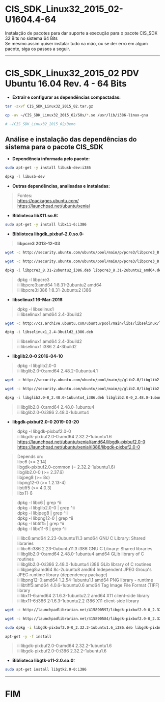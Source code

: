 # CIS_SDK_Linux32_2015_02-U1604.4-64
Instalação de pacotes para dar suporte a execução para o pacote CIS_SDK 32 Bits no sistema 64 Bits  
Se mesmo assim quiser instalar tudo na mão, ou se der erro em algum pacote, siga os passos a seguir.  
___
# CIS_SDK_Linux32_2015_02 PDV Ubuntu 16.04 Rev. 4 - 64 Bits

- **Extrair e configurar as dependências compactadas:**  
```bash
tar -zxvf CIS_SDK_Linux32_2015_02.tar.gz
```
```bash
cp -av ~/CIS_SDK_Linux32_2015_02/SOs/*.so /usr/lib/i386-linux-gnu
```
```bash
# ~/CIS_SDK_Linux32_2015_02/Demo
```
## Análise e instalação das dependências do sistema para o pacote CIS_SDK

- **Dependência informada pelo pacote:**  

```bash
sudo apt-get -y install libusb-dev:i386
```
```bash
dpkg -l libusb-dev
```


- **Outras dependências, analisadas e instaladas:**  
>Fontes:  
>https://packages.ubuntu.com/  
>https://launchpad.net/ubuntu/xenial  

- **Biblioteca libX11.so.6:**  
```bash
sudo apt-get -y install libx11-6:i386
```

- **Biblioteca libgdk_pixbuf-2.0.so.0:**  

>**libpcre3 2013-12-03**  
```bash
wget -c http://security.ubuntu.com/ubuntu/pool/main/p/pcre3/libpcre3_8.31-2ubuntu2_i386.deb
```
```bash
wget -c http://security.ubuntu.com/ubuntu/pool/main/p/pcre3/libpcre3_8.31-2ubuntu2_amd64.deb # Downgrade
```
```bash
dpkg -i libpcre3_8.31-2ubuntu2_i386.deb libpcre3_8.31-2ubuntu2_amd64.deb
```

>dpkg -l libpcre3  
>ii  libpcre3:amd64                  1:8.31-2ubuntu2      amd64  
>ii  libpcre3:i386                   1:8.31-2ubuntu2      i386  

- **libselinux1 16-Mar-2016**  
>dpkg -l libselinux1  
>ii  libselinux1:amd64               2.4-3build2  
```bash
wget -c http://cz.archive.ubuntu.com/ubuntu/pool/main/libs/libselinux/libselinux1_2.4-3build2_i386.deb
```
```bash
dpkg -i libselinux1_2.4-3build2_i386.deb
```
>ii  libselinux1:amd64               2.4-3build2  
>ii  libselinux1:i386                2.4-3build2  

- **libglib2.0-0 2016-04-10**  
>dpkg -l libglib2.0-0  
>ii  libglib2.0-0:amd64              2.48.2-0ubuntu4.1  
```bash
wget -c http://security.ubuntu.com/ubuntu/pool/main/g/glib2.0/libglib2.0-0_2.48.0-1ubuntu4_i386.deb
```
```bash
wget -c http://security.ubuntu.com/ubuntu/pool/main/g/glib2.0/libglib2.0-0_2.48.0-1ubuntu4_amd64.deb # Downgrade
```
```bash
dpkg -i libglib2.0-0_2.48.0-1ubuntu4_i386.deb libglib2.0-0_2.48.0-1ubuntu4_amd64.deb
```
>ii  libglib2.0-0:amd64              2.48.0-1ubuntu4  
>ii  libglib2.0-0:i386               2.48.0-1ubuntu4  

- **libgdk-pixbuf2.0-0 2019-03-20**  
>dpkg -l libgdk-pixbuf2.0-0  
>ii  libgdk-pixbuf2.0-0:amd64        2.32.2-1ubuntu1.6  
>https://launchpad.net/ubuntu/xenial/amd64/libgdk-pixbuf2.0-0  
>https://launchpad.net/ubuntu/xenial/i386/libgdk-pixbuf2.0-0  

>Depends on:  
>libc6 (>= 2.14)  
>libgdk-pixbuf2.0-common (= 2.32.2-1ubuntu1.6)  
>libglib2.0-0 (>= 2.37.6)  
>libjpeg8 (>= 8c)  
>libpng12-0 (>= 1.2.13-4)  
>libtiff5 (>= 4.0.3)  
>libx11-6  

>dpkg -l libc6 | grep ^ii  
>dpkg -l libglib2.0-0 | grep ^ii  
>dpkg -l libjpeg8 | grep ^ii  
>dpkg -l libpng12-0 | grep ^ii  
>dpkg -l libtiff5 | grep ^ii   
>dpkg -l libx11-6 | grep ^ii  

>ii  libc6:amd64    2.23-0ubuntu11.3 amd64        GNU C Library: Shared libraries  
>ii  libc6:i386     2.23-0ubuntu11.3 i386         GNU C Library: Shared libraries  
>ii  libglib2.0-0:amd64 2.48.0-1ubuntu4 amd64        GLib library of C routines  
>ii  libglib2.0-0:i386  2.48.0-1ubuntu4 i386         GLib library of C routines  
>ii  libjpeg8:amd64 8c-2ubuntu8  amd64        Independent JPEG Group's JPEG runtime library (dependency package)  
>ii  libpng12-0:amd64 1.2.54-1ubuntu1.1 amd64        PNG library - runtime  
>ii  libtiff5:amd64 4.0.6-1ubuntu0.6 amd64        Tag Image File Format (TIFF) library  
>ii  libx11-6:amd64 2:1.6.3-1ubuntu2.2 amd64        X11 client-side library  
>ii  libx11-6:i386  2:1.6.3-1ubuntu2.2 i386         X11 client-side library  

```bash
wget -c http://launchpadlibrarian.net/415890597/libgdk-pixbuf2.0-0_2.32.2-1ubuntu1.6_i386.deb
```
```bash
wget -c http://launchpadlibrarian.net/415890584/libgdk-pixbuf2.0-0_2.32.2-1ubuntu1.6_amd64.deb
```
```bash
sudo dpkg -i libgdk-pixbuf2.0-0_2.32.2-1ubuntu1.6_i386.deb libgdk-pixbuf2.0-0_2.32.2-1ubuntu1.6_amd64.deb
```
```bash
apt-get -y -f install
```
>ii  libgdk-pixbuf2.0-0:amd64        2.32.2-1ubuntu1.6  
>ii  libgdk-pixbuf2.0-0:i386         2.32.2-1ubuntu1.6  

- **Biblioteca libgtk-x11-2.0.so.0:**

```bash
sudo apt-get install libgtk2.0-0:i386
```
___
# FIM

